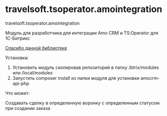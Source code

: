 # travelsoft.tsoperator.amointegration
travelsoft.tsoperator.amointegration

Модуль для разработчика для интеграции Amo CRM и TS:Operator для 1С-Битрикс

[Спасибо данной библиотеке](https://github.com/amocrm/amocrm-api-php)

Установка:

1. Установить модуль скопировав репозиторий в папку /btrix/modules или /local/modules
2. Запустить composer install из папки модуля для установки amocrm-api-php

Что может:

Создавать сделку в определенную воронку с определенным статусом при создании заказа

